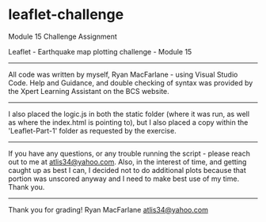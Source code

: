 # leaflet-challenge
Module 15 Challenge Assignment

Leaflet - Earthquake map plotting challenge - Module 15

---------------------------------------------------------------------------------------------------------------------------------------------

All code was written by myself, Ryan MacFarlane - using Visual Studio Code.  Help and Guidance, and double checking of syntax was provided by the Xpert Learning Assistant on the BCS website.

---------------------------------------------------------------------------------------------------------------------------------------------

I also placed the logic.js in both the static folder (where it was run, as well as where the index.html is pointing to), but I also placed a copy within the 'Leaflet-Part-1' folder as requested by the exercise.

----------------------------------------------------------------------------------------------------------------------------------------------

If you have any questions, or any trouble running the script - please reach out to me at atlis34@yahoo.com.  Also, in the interest of time, and getting caught up as best I can, I decided not to do additional plots because that portion was unscored anyway and I need to make best use of my time.  Thank you.

----------------------------------------------------------------------------------------------------------------------------------------------

Thank you for grading!
Ryan MacFarlane
atlis34@yahoo.com
